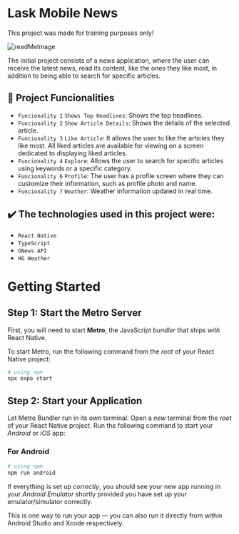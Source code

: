 # Lask Mobile News

This project was made for training purposes only!

![readMeImage](https://github.com/soaresedu/lask-mobileNews-eduardo-soares/assets/110675151/19cf3091-e62f-4034-8e69-3d79edf6b867)

The initial project consists of a news application, where the user can receive the latest news, read its content, like the ones they like most, in addition to being able to search for specific articles.

## 🔨 Project Funcionalities

- `Funcionality 1` `Shows Top Headlines`: Shows the top headlines.
- `Funcionality 2` `Show Article Details`: Shows the details of the selected article.
- `Funcionality 3` `Like Article`: It allows the user to like the articles they like most. All liked articles are available for viewing on a screen dedicated to displaying liked articles.
- `Funcionality 4` `Explore`: Allows the user to search for specific articles using keywords or a specific category.
- `Funcionality 6` `Profile`: The user has a profile screen where they can customize their information, such as profile photo and name.
- `Funcionality 7` `Weather`: Weather information updated in real time.

## ✔️ The technologies used in this project were:

- ``React Native``
- ``TypeScript``
- ``GNews API``
- ``HG Weather``


# Getting Started

## Step 1: Start the Metro Server

First, you will need to start **Metro**, the JavaScript _bundler_ that ships _with_ React Native.

To start Metro, run the following command from the _root_ of your React Native project:

```bash
# using npm
npx expo start

```

## Step 2: Start your Application

Let Metro Bundler run in its _own_ terminal. Open a _new_ terminal from the _root_ of your React Native project. Run the following command to start your _Android_ or _iOS_ app:

### For Android

```bash
# using npm
npm run android

```

If everything is set up _correctly_, you should see your new app running in your _Android Emulator_  shortly provided you have set up your emulator/simulator correctly.

This is one way to run your app — you can also run it directly from within Android Studio and Xcode respectively.

